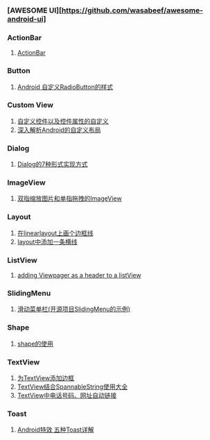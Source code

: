 
### [AWESOME UI][https://github.com/wasabeef/awesome-android-ui]

### ActionBar

1. [ActionBar][actionbar1]

### Button

1. [Android 自定义RadioButton的样式][button1]

### Custom View

1. [自定义控件以及控件属性的自定义][custom1]
2. [深入解析Android的自定义布局][custom2]

### Dialog

1. [Dialog的7种形式实现方式][dialog1]

### ImageView

1. [双指缩放图片和单指拖拽的ImageView][image1]


### Layout

1. [在linearlayout上画个边框线][layout1]
2. [layout中添加一条横线][layout2]

### ListView

1. [adding Viewpager as a header to a listView][listview1]

### SlidingMenu

1. [滑动菜单栏(开源项目SlidingMenu的示例)][sliding1]

### Shape

1. [shape的使用][shape1]

### TextView

1. [为TextView添加边框][text1]
2. [TextView结合SpannableString使用大全][text2]
3. [TextView中电话号码、网址自动链接][text3]

### Toast

1. [Android特效 五种Toast详解][toast1]



[actionbar1]: http://blog.csdn.net/liu149339750/article/details/8282471
[button1]: http://blog.sina.com.cn/s/blog_777c69930100z6j7.html
[custom1]: http://blog.csdn.net/nanlus/article/details/8219868
[custom2]: https://greenrobot.me/devpost/android-custom-layout/
[dialog1]: http://www.codeceo.com/article/7-android-dialog.html
[image1]: http://blog.csdn.net/liu_zhen_wei/article/details/7652908
[layout1]: http://blog.csdn.net/hlily2005/article/details/6005969
[layout2]: http://www.eoeandroid.com/thread-62942-1-1.html
[listview1]: http://stackoverflow.com/questions/17087241/adding-viewpager-as-a-header-to-a-listview
[sliding1]: http://blog.csdn.net/acrambler/article/details/13775179
[shape1]: http://www.cnblogs.com/cyanfei/archive/2012/07/27/2612023.html
[text1]: http://blog.csdn.net/jwzhangjie/article/details/9404823
[text2]: http://blog.sina.com.cn/s/blog_5da93c8f0100ul3z.html
[text3]: http://blog.sina.com.cn/s/blog_5da93c8f0100ul4a.html
[toast1]: http://android.tgbus.com/Android/tutorial/201103/346236.shtml